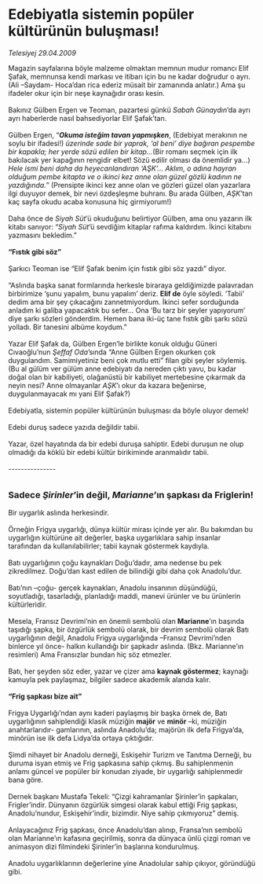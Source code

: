 # Edebiyatla sistemin popüler kültürünün buluşması!

*Telesiyej 29.04.2009*

<div class="taraf_structure_2col_1zq">
<div class="margen_n">



 <p>Magazin sayfalarına böyle malzeme olmaktan memnun mudur romancı Elif Şafak, memnunsa kendi markası ve itibarı için bu ne kadar doğrudur o ayrı. (Ali –Saydam- Hoca’dan rica ederiz müsait bir zamanında anlatır.) Ama şu ifadeler okur için bir neşe kaynağıdır orası kesin.<br/><br/>Bakınız Gülben Ergen ve Teoman, pazartesi günkü <i>Sabah Günaydın</i>’da ayrı ayrı haberlerde nasıl bahsediyorlar Elif Şafak’tan. <br/><br/>Gülben Ergen, “<b><i>Okuma isteğim tavan yapmışken</i></b>, (Edebiyat merakının ne soylu bir ifadesi!) <i>üzerinde sade bir yaprak, ‘al beni’ diye bağıran pespembe bir kapakla; her yerde sözü edilen bir kitap...</i>(Bir romanı seçmek için ilk bakılacak yer kapağının rengidir elbet! Sözü edilir olması da önemlidir ya...)<i> Hele ismi beni daha da heyecanlandıran ‘AŞK’... Aklım, o adına hayran olduğum pembe kitapta ve o ikinci kez anne olan güzel gözlü kadının ne yazdığında.</i>” (Prensipte ikinci kez anne olan ve gözleri güzel olan yazarlara ilgi duyuyor demek, bir nevi özdeşleşme buhranı. Bu arada Gülben, <i>AŞK</i>’tan kaç sayfa okudu acaba konusuna hiç girmiyorum!) <br/><br/>Daha önce de <i>Siyah Süt</i>’ü okuduğunu belirtiyor Gülben, ama onu yazarın ilk kitabı sanıyor: “<i>Siyah Süt</i>’ü sevdiğim kitaplar rafıma kaldırdım. İkinci kitabını yazmasını bekledim.”<b> <br/><br/>“Fıstık gibi söz”</b> <br/><br/>Şarkıcı Teoman ise “Elif Şafak benim için fıstık gibi söz yazdı” diyor. <br/><br/>“Aslında başka sanat formlarında herkesle biraraya geldiğimizde palavradan birbirimize ‘şunu yapalım, bunu yapalım’ deriz. <b>Elif de</b> öyle söyledi. ‘Tabii’ dedim ama bir şey çıkacağını zannetmiyordum. İkinci sefer sorduğunda anladım ki galiba yapacaktık bu sefer... Ona ‘Bu tarz bir şeyler yapıyorum’ diye şarkı sözleri gönderdim. Hemen bana iki-üç tane fıstık gibi şarkı sözü yolladı. Bir tanesini albüme koydum.” <br/><br/>Yazar Elif Şafak da, Gülben Ergen’le birlikte konuk olduğu Güneri Cıvaoğlu’nun <i>Şeffaf Oda</i>’sında “Anne Gülben Ergen okurken çok duygulandım. Samimiyetiniz beni çok mutlu etti” filan gibi şeyler söylemiş. (Bu al gülüm ver gülüm anne edebiyatı da nereden çıktı yavu, bu kadar doğal olan bir kabiliyeti, olağanüstü bir kabiliyet mertebesine çıkarmak da neyin nesi? Anne olmayanlar <i>AŞK</i>’ı okur da kazara beğenirse, duygulanmayacak mı yani Elif Şafak?) <br/><br/>Edebiyatla, sistemin popüler kültürünün buluşması da böyle oluyor demek! <br/><br/>Edebi duruş sadece yazıda değildir tabii. <br/><br/>Yazar, özel hayatında da bir edebi duruşa sahiptir. Edebi duruşun ne olup olmadığı da köklü bir edebi kültür birikiminde aranmalıdır tabii. <br/><br/>---------------<b></b> <br/><br/><br/><font size="4"><strong>Sadece <i>Şirinler</i>’in değil, <i>Marianne</i>’ın şapkası da Friglerin! <br/></strong></font><br/>Bir uygarlık aslında herkesindir. <br/><br/>Örneğin Frigya uygarlığı, dünya kültür mirası içinde yer alır. Bu bakımdan bu uygarlığın kültürüne ait değerler, başka uygarlıklara sahip insanlar tarafından da kullanılabilirler; tabii kaynak göstermek kaydıyla. <br/><br/>Batı uygarlığının çoğu kaynakları Doğu’dadır, ama nedense bu pek zikredilmez. Doğu’dan kast edilen de bilindiği gibi daha çok Anadolu’dur. <br/><br/>Batı’nın –çoğu- gerçek kaynakları, Anadolu insanının düşündüğü, soyutladığı, tasarladığı, planladığı maddi, manevi ürünler ve bu ürünlerin kültürleridir. <br/><br/>Mesela, Fransız Devrimi’nin en önemli sembolü olan<b> Marianne</b>’ın başında taşıdığı şapka, bir özgürlük sembolü olarak, bir devrim sembolü olarak Batı uygarlığının değil, Anadolu Frigya uygarlığında –Fransız Devrimi’nden binlerce yıl önce- halkın kullandığı bir şapkadır aslında. (Bkz. Marianne’ın resimleri) Ama Fransızlar bundan hiç söz etmezler. <br/><br/>Batı, her şeyden söz eder, yazar ve çizer ama <b>kaynak göstermez</b>; kaynağı kamuyla pek paylaşmaz, bilgiler sadece akademik alanda kalır.<b> <br/><br/>“Frig şapkası bize ait”</b> <br/><br/>Frigya Uygarlığı’ndan aynı kaderi paylaşmış bir başka örnek de, Batı uygarlığının sahiplendiği klasik müziğin <b>majör</b> ve <b>minör</b> –ki, müziğin anahtarlarıdır- gamlarının, aslında Anadolu’da; majörün ilk defa Frigya’da, minörün ise ilk defa Lidya’da ortaya çıktığıdır. <br/><br/>Şimdi nihayet bir Anadolu derneği, Eskişehir Turizm ve Tanıtma Derneği, bu duruma isyan etmiş ve Frig şapkasına sahip çıkmış. Bu sahiplenmenin anlamı güncel ve popüler bir konudan ziyade, bir uygarlığı sahiplenmedir bana göre. <br/><br/>Dernek başkanı Mustafa Tekeli: “Çizgi kahramanlar Şirinler’in şapkaları, Frigler’indir. Dünyanın özgürlük simgesi olarak kabul ettiği Frig şapkası, Anadolu’nundur, Eskişehir’indir, bizimdir. Niye sahip çıkmıyoruz” demiş. <br/><br/>Anlayacağınız Frig şapkası, önce Anadolu’dan alınıp, Fransa’nın sembolü olan Marianne’ın kafasına geçirilmiş, sonra da dünyaca ünlü çizgi roman ve animasyon dizi filmindeki Şirinler’in başlarına kondurulmuş. <br/><br/>Anadolu uygarlıklarının değerlerine yine Anadolular sahip çıkıyor, göründüğü gibi.</p>

<br/>


<div id="taraf_not">
</div>

</div>


</div>
